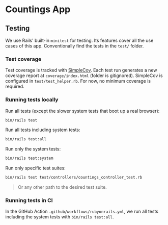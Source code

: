 # Countings App

## Testing

We use Rails' built-in `minitest` for testing. Its features cover all the use cases of this app. Conventionally find the tests in the `test/` folder.

### Test coverage

Test coverage is tracked with [SimpleCov](https://github.com/simplecov-ruby/simplecov). Each test run generates a new coverage report at `coverage/index.html` (folder is gitignored). SimpleCov is configured in `test/test_helper.rb`. For now, no minimum coverage is required.

### Running tests locally

Run all tests (except the slower system tests that boot up a real browser):

```bash
bin/rails test
```

Run all tests including system tests:

```bash
bin/rails test:all
```

Run only the system tests:

```bash
bin/rails test:system
```

Run only specific test suites:

```bash
bin/rails test test/controllers/countings_controller_test.rb
```

> Or any other path to the desired test suite.

### Running tests in CI

In the GitHub Action `.github/workflows/rubyonrails.yml`, we run all tests including the system tests with `bin/rails test:all`.
